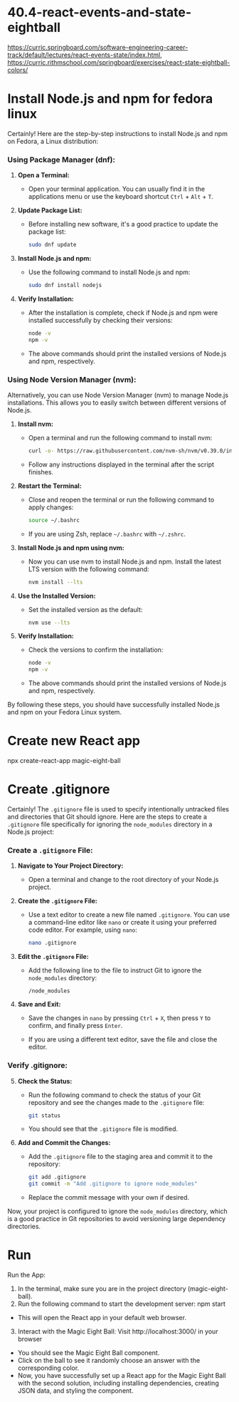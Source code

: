 # 40.4-react-events-and-state-eightball
https://curric.springboard.com/software-engineering-career-track/default/lectures/react-events-state/index.html, https://curric.rithmschool.com/springboard/exercises/react-state-eightball-colors/
# Install Node.js and npm for fedora linux
Certainly! Here are the step-by-step instructions to install Node.js and npm on Fedora, a Linux distribution:

### Using Package Manager (dnf):

1. **Open a Terminal:**
   - Open your terminal application. You can usually find it in the applications menu or use the keyboard shortcut `Ctrl` + `Alt` + `T`.

2. **Update Package List:**
   - Before installing new software, it's a good practice to update the package list:
     ```bash
     sudo dnf update
     ```

3. **Install Node.js and npm:**
   - Use the following command to install Node.js and npm:
     ```bash
     sudo dnf install nodejs
     ```

4. **Verify Installation:**
   - After the installation is complete, check if Node.js and npm were installed successfully by checking their versions:
     ```bash
     node -v
     npm -v
     ```

   - The above commands should print the installed versions of Node.js and npm, respectively.

### Using Node Version Manager (nvm):

Alternatively, you can use Node Version Manager (nvm) to manage Node.js installations. This allows you to easily switch between different versions of Node.js.

1. **Install nvm:**
   - Open a terminal and run the following command to install nvm:
     ```bash
     curl -o- https://raw.githubusercontent.com/nvm-sh/nvm/v0.39.0/install.sh | bash
     ```

   - Follow any instructions displayed in the terminal after the script finishes.

2. **Restart the Terminal:**
   - Close and reopen the terminal or run the following command to apply changes:
     ```bash
     source ~/.bashrc
     ```

   - If you are using Zsh, replace `~/.bashrc` with `~/.zshrc`.

3. **Install Node.js and npm using nvm:**
   - Now you can use nvm to install Node.js and npm. Install the latest LTS version with the following command:
     ```bash
     nvm install --lts
     ```

4. **Use the Installed Version:**
   - Set the installed version as the default:
     ```bash
     nvm use --lts
     ```

5. **Verify Installation:**
   - Check the versions to confirm the installation:
     ```bash
     node -v
     npm -v
     ```

   - The above commands should print the installed versions of Node.js and npm, respectively.

By following these steps, you should have successfully installed Node.js and npm on your Fedora Linux system.
# Create new React app
npx create-react-app magic-eight-ball
# Create .gitignore
Certainly! The `.gitignore` file is used to specify intentionally untracked files and directories that Git should ignore. Here are the steps to create a `.gitignore` file specifically for ignoring the `node_modules` directory in a Node.js project:

### Create a `.gitignore` File:

1. **Navigate to Your Project Directory:**
   - Open a terminal and change to the root directory of your Node.js project.

2. **Create the `.gitignore` File:**
   - Use a text editor to create a new file named `.gitignore`. You can use a command-line editor like `nano` or create it using your preferred code editor. For example, using `nano`:
     ```bash
     nano .gitignore
     ```

3. **Edit the `.gitignore` File:**
   - Add the following line to the file to instruct Git to ignore the `node_modules` directory:
     ```plaintext
     /node_modules
     ```

4. **Save and Exit:**
   - Save the changes in `nano` by pressing `Ctrl` + `X`, then press `Y` to confirm, and finally press `Enter`.

   - If you are using a different text editor, save the file and close the editor.

### Verify .gitignore:

5. **Check the Status:**
   - Run the following command to check the status of your Git repository and see the changes made to the `.gitignore` file:
     ```bash
     git status
     ```

   - You should see that the `.gitignore` file is modified.

6. **Add and Commit the Changes:**
   - Add the `.gitignore` file to the staging area and commit it to the repository:
     ```bash
     git add .gitignore
     git commit -m "Add .gitignore to ignore node_modules"
     ```

   - Replace the commit message with your own if desired.

Now, your project is configured to ignore the `node_modules` directory, which is a good practice in Git repositories to avoid versioning large dependency directories.

# Run
Run the App:

1. In the terminal, make sure you are in the project directory (magic-eight-ball).
2. Run the following command to start the development server:
   npm start
- This will open the React app in your default web browser.
3. Interact with the Magic Eight Ball:
Visit http://localhost:3000/ in your browser
- You should see the Magic Eight Ball component.
- Click on the ball to see it randomly choose an answer with the corresponding color.
- Now, you have successfully set up a React app for the Magic Eight Ball with the second solution, including installing dependencies, creating JSON data, and styling the component.
